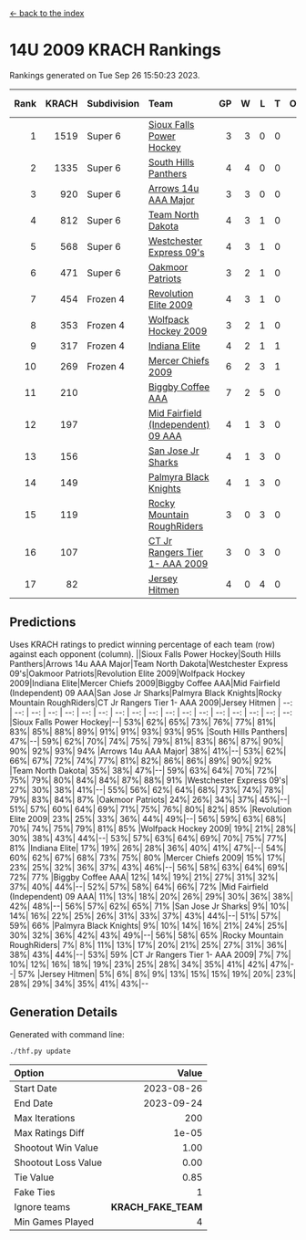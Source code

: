 [<- back to the index](readme.md)
# 14U 2009 KRACH Rankings
Rankings generated on Tue Sep 26 15:50:23 2023.

Rank|KRACH|Subdivision|Team|GP|W|L|T|OTW|OTL|SoS|Exp Wins|Win Diff
---:|---:|:---|:---|---:|---:|---:|---:|---:|---:|---:|---:|---:
1|1519|Super 6|[Sioux Falls Power Hockey](https://gamesheetstats.com/seasons/3664/teams/140999/schedule)|3|3|0|0|0|0|369|3.8|-0.0
2|1335|Super 6|[South Hills Panthers](https://gamesheetstats.com/seasons/3664/teams/160166/schedule)|4|4|0|0|0|0|224|4.8|-0.0
3|920|Super 6|[Arrows 14u  AAA Major](https://gamesheetstats.com/seasons/3664/teams/140993/schedule)|3|3|0|0|0|0|191|3.9|0.0
4|812|Super 6|[Team North Dakota](https://gamesheetstats.com/seasons/3664/teams/141001/schedule)|4|3|1|0|0|0|531|3.8|-0.0
5|568|Super 6|[Westchester Express 09's](https://gamesheetstats.com/seasons/3664/teams/140992/schedule)|4|3|1|0|0|1|286|3.9|0.0
6|471|Super 6|[Oakmoor Patriots](https://gamesheetstats.com/seasons/3664/teams/141002/schedule)|3|2|1|0|1|0|369|2.8|-0.0
7|454|Frozen 4|[Revolution Elite 2009](https://gamesheetstats.com/seasons/3664/teams/140996/schedule)|4|3|1|0|0|0|216|3.9|0.0
8|353|Frozen 4|[Wolfpack Hockey 2009](https://gamesheetstats.com/seasons/3664/teams/140986/schedule)|3|2|1|0|0|1|227|2.9|0.0
9|317|Frozen 4|[Indiana Elite](https://gamesheetstats.com/seasons/3664/teams/144344/schedule)|4|2|1|1|0|0|224|3.7|-0.0
10|269|Frozen 4|[Mercer Chiefs 2009](https://gamesheetstats.com/seasons/3664/teams/140987/schedule)|6|2|3|1|1|0|452|3.7|0.0
11|210||[Biggby Coffee AAA](https://gamesheetstats.com/seasons/3664/teams/144343/schedule)|7|2|5|0|0|1|651|2.8|-0.0
12|197||[Mid Fairfield (Independent) 09 AAA](https://gamesheetstats.com/seasons/3664/teams/140981/schedule)|4|1|3|0|0|0|433|1.9|0.0
13|156||[San Jose Jr Sharks](https://gamesheetstats.com/seasons/3664/teams/141003/schedule)|4|1|3|0|0|0|481|1.9|0.0
14|149||[Palmyra Black Knights](https://gamesheetstats.com/seasons/3664/teams/140997/schedule)|4|1|3|0|0|0|471|1.8|-0.0
15|119||[Rocky Mountain RoughRiders](https://gamesheetstats.com/seasons/3664/teams/144346/schedule)|3|0|3|0|0|0|784|0.8|-0.0
16|107||[CT Jr Rangers Tier 1- AAA 2009](https://gamesheetstats.com/seasons/3664/teams/140983/schedule)|3|0|3|0|0|0|632|0.9|0.0
17|82||[Jersey Hitmen](https://gamesheetstats.com/seasons/3664/teams/140988/schedule)|4|0|4|0|0|0|511|0.9|0.0

## Predictions
Uses KRACH ratings to predict winning percentage of each team (row) against each opponent (column).
||Sioux Falls Power Hockey|South Hills Panthers|Arrows 14u  AAA Major|Team North Dakota|Westchester Express 09's|Oakmoor Patriots|Revolution Elite 2009|Wolfpack Hockey 2009|Indiana Elite|Mercer Chiefs 2009|Biggby Coffee AAA|Mid Fairfield (Independent) 09 AAA|San Jose Jr Sharks|Palmyra Black Knights|Rocky Mountain RoughRiders|CT Jr Rangers Tier 1- AAA 2009|Jersey Hitmen
| --: | --: | --: | --: | --: | --: | --: | --: | --: | --: | --: | --: | --: | --: | --: | --: | --: | --: 
|Sioux Falls Power Hockey|--| 53%| 62%| 65%| 73%| 76%| 77%| 81%| 83%| 85%| 88%| 89%| 91%| 91%| 93%| 93%| 95%
|South Hills Panthers| 47%|--| 59%| 62%| 70%| 74%| 75%| 79%| 81%| 83%| 86%| 87%| 90%| 90%| 92%| 93%| 94%
|Arrows 14u  AAA Major| 38%| 41%|--| 53%| 62%| 66%| 67%| 72%| 74%| 77%| 81%| 82%| 86%| 86%| 89%| 90%| 92%
|Team North Dakota| 35%| 38%| 47%|--| 59%| 63%| 64%| 70%| 72%| 75%| 79%| 80%| 84%| 84%| 87%| 88%| 91%
|Westchester Express 09's| 27%| 30%| 38%| 41%|--| 55%| 56%| 62%| 64%| 68%| 73%| 74%| 78%| 79%| 83%| 84%| 87%
|Oakmoor Patriots| 24%| 26%| 34%| 37%| 45%|--| 51%| 57%| 60%| 64%| 69%| 71%| 75%| 76%| 80%| 82%| 85%
|Revolution Elite 2009| 23%| 25%| 33%| 36%| 44%| 49%|--| 56%| 59%| 63%| 68%| 70%| 74%| 75%| 79%| 81%| 85%
|Wolfpack Hockey 2009| 19%| 21%| 28%| 30%| 38%| 43%| 44%|--| 53%| 57%| 63%| 64%| 69%| 70%| 75%| 77%| 81%
|Indiana Elite| 17%| 19%| 26%| 28%| 36%| 40%| 41%| 47%|--| 54%| 60%| 62%| 67%| 68%| 73%| 75%| 80%
|Mercer Chiefs 2009| 15%| 17%| 23%| 25%| 32%| 36%| 37%| 43%| 46%|--| 56%| 58%| 63%| 64%| 69%| 72%| 77%
|Biggby Coffee AAA| 12%| 14%| 19%| 21%| 27%| 31%| 32%| 37%| 40%| 44%|--| 52%| 57%| 58%| 64%| 66%| 72%
|Mid Fairfield (Independent) 09 AAA| 11%| 13%| 18%| 20%| 26%| 29%| 30%| 36%| 38%| 42%| 48%|--| 56%| 57%| 62%| 65%| 71%
|San Jose Jr Sharks|  9%| 10%| 14%| 16%| 22%| 25%| 26%| 31%| 33%| 37%| 43%| 44%|--| 51%| 57%| 59%| 66%
|Palmyra Black Knights|  9%| 10%| 14%| 16%| 21%| 24%| 25%| 30%| 32%| 36%| 42%| 43%| 49%|--| 56%| 58%| 65%
|Rocky Mountain RoughRiders|  7%|  8%| 11%| 13%| 17%| 20%| 21%| 25%| 27%| 31%| 36%| 38%| 43%| 44%|--| 53%| 59%
|CT Jr Rangers Tier 1- AAA 2009|  7%|  7%| 10%| 12%| 16%| 18%| 19%| 23%| 25%| 28%| 34%| 35%| 41%| 42%| 47%|--| 57%
|Jersey Hitmen|  5%|  6%|  8%|  9%| 13%| 15%| 15%| 19%| 20%| 23%| 28%| 29%| 34%| 35%| 41%| 43%|--

## Generation Details

Generated with command line:
```
./thf.py update
```

| Option | Value |
| :----- | ----: |
| Start Date | 2023-08-26 |
| End Date | 2023-09-24 |
| Max Iterations | 200 |
| Max Ratings Diff | 1e-05 |
| Shootout Win Value | 1.00 |
| Shootout Loss Value | 0.00 |
| Tie Value | 0.85 |
| Fake Ties | 1 |
| Ignore teams | __KRACH_FAKE_TEAM__ |
| Min Games Played | 4 |

